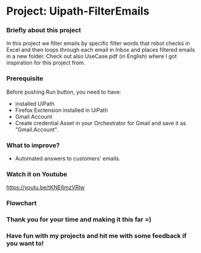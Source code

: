 # Project: Uipath-FilterEmails

### Briefly about this project
In this project we filter emails by specific filter words that robot checks in Excel and then loops through each email in Inbox and places filtered emails in a new folder. 
Check out also UseCase.pdf (in English) where I got inspiration for this project from. 

### Prerequisite
Before pushing Run button, you need to have:
- installed UiPath
- Firefox Exctension installed in UiPath
- Gmail Account
- Create credential Asset in your Orchestrator for Gmail and save it as "Gmail.Account".

### What to improve?
- Automated answers to customers' emails.

### Watch it on Youtube
https://youtu.be/tKNE6mzVRIw

### Flowchart


### Thank you for your time and making it this far =) 
### Have fun with my projects and hit me with some feedback if you want to!
